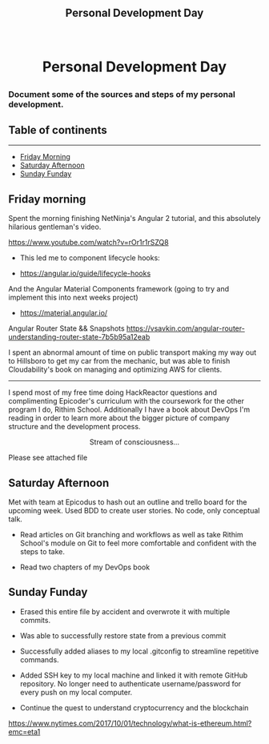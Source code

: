 ## <p align="center">Personal Development Day</p>

<br>

# <p align="center">Personal Development Day</p>

### Document some of the sources and steps of my personal development.

## Table of continents <a name="table-of-contents"></a>
***
* [Friday Morning](#friday-morning)
* [Saturday Afternoon](#saturday-afternoon)
* [Sunday Funday](#sunday-funday)


## Friday morning <a name="friday-morning"></a>
Spent the morning finishing NetNinja's Angular 2 tutorial, and this absolutely hilarious gentleman's video.

https://www.youtube.com/watch?v=rOr1r1rSZQ8

* This led me to component lifecycle hooks:

* https://angular.io/guide/lifecycle-hooks

And the Angular Material Components framework
(going to try and implement this into next weeks project)

* https://material.angular.io/

Angular Router State && Snapshots
https://vsavkin.com/angular-router-understanding-router-state-7b5b95a12eab

I spent an abnormal amount of time on public transport making my way out to Hillsboro to get my car from the mechanic, but was able to finish Cloudability's book on managing and optimizing AWS for clients.

***

I spend most of my free time doing HackReactor questions and complimenting Epicoder's curriculum with the coursework for the other program I do, Rithim School. Additionally I have a book about DevOps I'm reading in order to learn more about the bigger picture of company structure and the development process.

<p align="center">Stream of consciousness...</p>
Please see attached file

## Saturday Afternoon <a name="saturday-afternoon"></a>
Met with team at Epicodus to hash out an outline and trello board for the upcoming week. Used BDD to create user stories. No code, only conceptual talk.


* Read articles on Git branching and workflows as well as take Rithim School's module on Git to feel more comfortable and confident with the steps to take.

* Read two chapters of my DevOps book

## Sunday Funday <a name="sunday-funday"></a>
* Erased this entire file by accident and overwrote it with multiple commits.

* Was able to successfully restore state from a previous commit

* Successfully added aliases to my local .gitconfig to streamline repetitive commands.

* Added SSH key to my local machine and linked it with remote GitHub repository. No longer need to authenticate username/password for every push on my local computer.

* Continue the quest to understand cryptocurrency and the blockchain

https://www.nytimes.com/2017/10/01/technology/what-is-ethereum.html?emc=eta1
